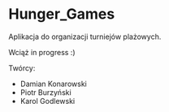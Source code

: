 # Hunger_Games

Aplikacja do organizacji turniejów plażowych.

Wciąż in progress :)

Twórcy:
- Damian Konarowski
- Piotr Burzyński
- Karol Godlewski
